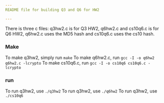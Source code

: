 ```yaml
---
README file for building Q3 and Q6 for HW2 

---
```


There is three c files: q3hw2.c is for Q3 HW2, q6hw2.c and cs10q6.c is for Q6 HW2, q6hw2.c uses the MD5 hash and cs10q6.c uses the cs10 hash.

### Make
To make q3hw2, simply run `make`
To make q6hw2.c, run `gcc -I -o q6hw2 q6hw2.c -lcrypto`
To make cs10q6.c, run `gcc -I -o cs10q6 cs10q6.c -lcrypto`


### run
To run q3hw2, use `./q3hw2`
To run q3hw2, use `./q6hw2`
To run q3hw2, use `./cs10q6`


